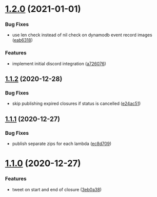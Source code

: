 # [1.2.0](https://github.com/nickshine/boca-chica-bot/compare/v1.1.2...v1.2.0) (2021-01-01)


### Bug Fixes

* use len check instead of nil check on dynamodb event record images ([eab6318](https://github.com/nickshine/boca-chica-bot/commit/eab631826c5dd7d62dcb566eb5b106a495933a73))


### Features

* implement initial discord integration ([a726076](https://github.com/nickshine/boca-chica-bot/commit/a72607664e1934f05c6cb4ac17927f58be8dec58))

## [1.1.2](https://github.com/nickshine/boca-chica-bot/compare/v1.1.1...v1.1.2) (2020-12-28)


### Bug Fixes

* skip publishing expired closures if status is cancelled ([e24ac51](https://github.com/nickshine/boca-chica-bot/commit/e24ac51b77c6e1dc93523dce0084b0a51dde8e4e))

## [1.1.1](https://github.com/nickshine/boca-chica-bot/compare/v1.1.0...v1.1.1) (2020-12-27)


### Bug Fixes

* publish separate zips for each lambda ([ec8d709](https://github.com/nickshine/boca-chica-bot/commit/ec8d709bd1c26f4718cbe576c8f562c39a048041))

# [1.1.0](https://github.com/nickshine/boca-chica-bot/compare/v1.0.0...v1.1.0) (2020-12-27)


### Features

* tweet on start and end of closure ([3eb0a38](https://github.com/nickshine/boca-chica-bot/commit/3eb0a385905842d6b2416655e816df9cf4765f8e))
